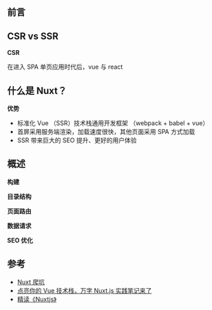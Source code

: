 ## 前言

## CSR vs SSR

**CSR**

在进入 SPA 单页应用时代后，vue 与 react

## 什么是 Nuxt？

**优势**

- 标准化 Vue （SSR）技术栈通用开发框架 （webpack + babel + vue）
- 首屏采用服务端渲染，加载速度很快，其他页面采用 SPA 方式加载
- SSR 带来巨大的 SEO 提升、更好的用户体验

## 概述

**构建**

**目录结构**

**页面路由**

**数据请求**

**SEO 优化**

## 参考

- [Nuxt 爬坑](https://juejin.cn/post/6844903833840123912)
- [点亮你的 Vue 技术栈，万字 Nuxt.js 实践笔记来了](https://www.cnblogs.com/chanwahfung/p/12899714.html)
- [精读《Nuxtjs》](https://juejin.cn/post/6844903981848756231)
